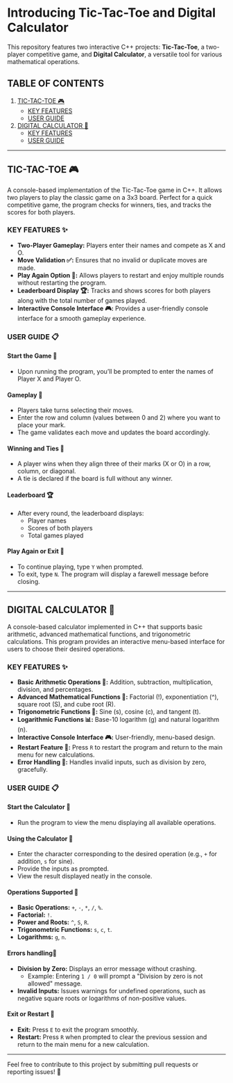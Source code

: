 # Introducing Tic-Tac-Toe and Digital Calculator

This repository features two interactive C++ projects: **Tic-Tac-Toe**, a two-player competitive game, and **Digital Calculator**, a versatile tool for various mathematical operations.


## TABLE OF CONTENTS  

1. [TIC-TAC-TOE 🎮](#tic-tac-toe-)  
   - [KEY FEATURES ](#tic-tac-toe-key-features-)  
   - [USER GUIDE ](#tic-tac-toe-user-guide-)  
2. [DIGITAL CALCULATOR 🧮](#digital-calculator-)  
   - [KEY FEATURES ](#digital-calculator-key-features-)  
   - [USER GUIDE ](#digital-calculator-user-guide-)  

---

## **TIC-TAC-TOE** 🎮  

A console-based implementation of the Tic-Tac-Toe game in C++. It allows two players to play the classic game on a 3x3 board. Perfect for a quick competitive game, the program checks for winners, ties, and tracks the scores for both players.  

### KEY FEATURES ✨  

- **Two-Player Gameplay:** Players enter their names and compete as X and O.  
- **Move Validation ✅:** Ensures that no invalid or duplicate moves are made.  
- **Play Again Option 🔄:** Allows players to restart and enjoy multiple rounds without restarting the program.  
- **Leaderboard Display 🏆:** Tracks and shows scores for both players along with the total number of games played.  
- **Interactive Console Interface 🎮:** Provides a user-friendly console interface for a smooth gameplay experience.  

### USER GUIDE 📋  

#### Start the Game 🚀  

- Upon running the program, you’ll be prompted to enter the names of Player X and Player O.  

#### Gameplay 🎲  

- Players take turns selecting their moves.  
- Enter the row and column (values between 0 and 2) where you want to place your mark.  
- The game validates each move and updates the board accordingly.  

#### Winning and Ties 🏅  

- A player wins when they align three of their marks (X or O) in a row, column, or diagonal.  
- A tie is declared if the board is full without any winner.  

#### Leaderboard 🏆  

- After every round, the leaderboard displays:  
  - Player names  
  - Scores of both players  
  - Total games played  

#### Play Again or Exit 🔄  

- To continue playing, type `Y` when prompted.  
- To exit, type `N`. The program will display a farewell message before closing.  

--------

## **DIGITAL CALCULATOR** 🧮  

A console-based calculator implemented in C++ that supports basic arithmetic, advanced mathematical functions, and trigonometric calculations. This program provides an interactive menu-based interface for users to choose their desired operations.  

### KEY FEATURES ✨  

- **Basic Arithmetic Operations 🔢:** Addition, subtraction, multiplication, division, and percentages.  
- **Advanced Mathematical Functions 🧠:** Factorial (!), exponentiation (^), square root (S), and cube root (R).  
- **Trigonometric Functions 📐:** Sine (s), cosine (c), and tangent (t).  
- **Logarithmic Functions 📊:** Base-10 logarithm (g) and natural logarithm (n).  
- **Interactive Console Interface 🎮:** User-friendly, menu-based design.  
- **Restart Feature 🔄:** Press `R` to restart the program and return to the main menu for new calculations.  
- **Error Handling 🚫:** Handles invalid inputs, such as division by zero, gracefully.  

### USER GUIDE 📋  

#### Start the Calculator 🚀  

- Run the program to view the menu displaying all available operations.  

#### Using the Calculator 🧮  

- Enter the character corresponding to the desired operation (e.g., `+` for addition, `s` for sine).  
- Provide the inputs as prompted.  
- View the result displayed neatly in the console.  

#### Operations Supported 🔢  

- **Basic Operations:** `+`, `-`, `*`, `/`, `%`.  
- **Factorial:** `!`.  
- **Power and Roots:** `^`, `S`, `R`.  
- **Trigonometric Functions:** `s`, `c`, `t`.  
- **Logarithms:** `g`, `n`.  

#### Errors handling🚫  

- **Division by Zero:** Displays an error message without crashing.  
  - Example: Entering `1 / 0` will prompt a "Division by zero is not allowed" message.  
- **Invalid Inputs:** Issues warnings for undefined operations, such as negative square roots or logarithms of non-positive values.  

#### Exit or Restart 🔄  

- **Exit:** Press `E` to exit the program smoothly.  
- **Restart:** Press `R` when prompted to clear the previous session and return to the main menu for a new calculation.  

---

Feel free to contribute to this project by submitting pull requests or reporting issues! 🚀  
